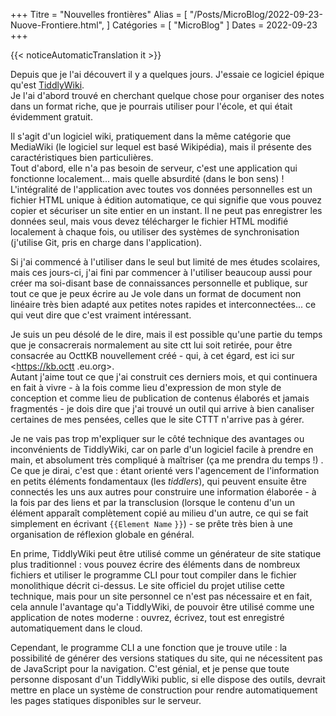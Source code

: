 +++
Titre = "Nouvelles frontières"
Alias ​​= [
  "/Posts/MicroBlog/2022-09-23-Nuove-Frontiere.html",
]
Catégories = [ "MicroBlog" ]
Dates = 2022-09-23
+++

{{< noticeAutomaticTranslation it >}}



Depuis que je l'ai découvert il y a quelques jours. J'essaie ce logiciel épique qu'est [TiddlyWiki](https://tiddlywiki.com).  
Je l'ai d'abord trouvé en cherchant quelque chose pour organiser des notes dans un format riche, que je pourrais utiliser pour l'école, et qui était évidemment gratuit.

Il s'agit d'un logiciel wiki, pratiquement dans la même catégorie que MediaWiki (le logiciel sur lequel est basé Wikipédia), mais il présente des caractéristiques bien particulières.  
Tout d'abord, elle n'a pas besoin de serveur, c'est une application qui fonctionne localement... mais quelle absurdité (dans le bon sens) ! L'intégralité de l'application avec toutes vos données personnelles est un fichier HTML unique à édition automatique, ce qui signifie que vous pouvez copier et sécuriser un site entier en un instant. Il ne peut pas enregistrer les données seul, mais vous devez télécharger le fichier HTML modifié localement à chaque fois, ou utiliser des systèmes de synchronisation (j'utilise Git, pris en charge dans l'application).

Si j'ai commencé à l'utiliser dans le seul but limité de mes études scolaires, mais ces jours-ci, j'ai fini par commencer à l'utiliser beaucoup aussi pour créer ma soi-disant base de connaissances personnelle et publique, sur tout ce que je peux écrire au Je vole dans un format de document non linéaire très bien adapté aux petites notes rapides et interconnectées... ce qui veut dire que c'est vraiment intéressant.

Je suis un peu désolé de le dire, mais il est possible qu'une partie du temps que je consacrerais normalement au site ctt lui soit retirée, pour être consacrée au OcttKB nouvellement créé - qui, à cet égard, est ici sur <https://kb.octt .eu.org>.  
Autant j'aime tout ce que j'ai construit ces derniers mois, et qui continuera en fait à vivre - à la fois comme lieu d'expression de mon style de conception et comme lieu de publication de contenus élaborés et jamais fragmentés - je dois dire que j'ai trouvé un outil qui arrive à bien canaliser certaines de mes pensées, celles que le site CTTT n'arrive pas à gérer.

Je ne vais pas trop m'expliquer sur le côté technique des avantages ou inconvénients de TiddlyWiki, car on parle d'un logiciel facile à prendre en main, et absolument très compliqué à maîtriser (ça me prendra du temps !) .  
Ce que je dirai, c'est que : étant orienté vers l'agencement de l'information en petits éléments fondamentaux (les _tiddlers_), qui peuvent ensuite être connectés les uns aux autres pour construire une information élaborée - à la fois par des liens et par la transclusion (lorsque le contenu d'un un élément apparaît complètement copié au milieu d'un autre, ce qui se fait simplement en écrivant <span>`{`</span><span>`{`</span><span>`Element Name`</span><span> `}`</span><span>`}`<span>) - se prête très bien à une organisation de réflexion globale en général.

En prime, TiddlyWiki peut être utilisé comme un générateur de site statique plus traditionnel : vous pouvez écrire des éléments dans de nombreux fichiers et utiliser le programme CLI pour tout compiler dans le fichier monolithique décrit ci-dessus. Le site officiel du projet utilise cette technique, mais pour un site personnel ce n'est pas nécessaire et en fait, cela annule l'avantage qu'a TiddlyWiki, de pouvoir être utilisé comme une application de notes moderne : ouvrez, écrivez, tout est enregistré automatiquement dans le cloud.

Cependant, le programme CLI a une fonction que je trouve utile : la possibilité de générer des versions statiques du site, qui ne nécessitent pas de JavaScript pour la navigation. C'est génial, et je pense que toute personne disposant d'un TiddlyWiki public, si elle dispose des outils, devrait mettre en place un système de construction pour rendre automatiquement les pages statiques disponibles sur le serveur.